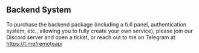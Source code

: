 ## Backend System
To purchase the backend package (including a full panel, authentication system, etc., allowing you to fully create your own service), please join our Discord server and open a ticket, or reach out to me on Telegram at https://t.me/remoteapi